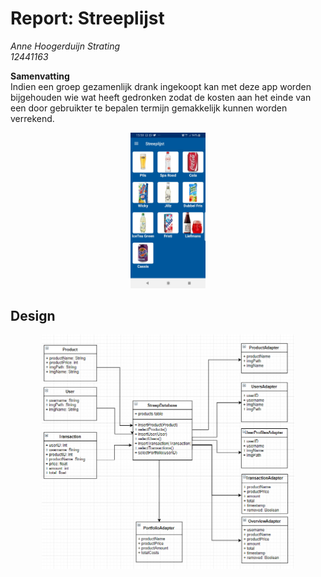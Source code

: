 # Report: Streeplijst

*Anne Hoogerduijn Strating*  
*12441163*  

**Samenvatting**  
Indien een groep gezamenlijk drank ingekoopt kan met deze app worden bijgehouden wie wat heeft gedronken zodat de kosten aan het einde van een door gebruikter te bepalen termijn gemakkelijk kunnen worden verrekend.  

<p align="center">
  <img src="https://github.com/AnneHS/Streeplijst/blob/master/app/doc/ProductsActivity.jpg" height="5%" width="24%"/> 
</p>  

## Design
<p align="center">
  <img src="https://github.com/AnneHS/Streeplijst/blob/master/app/doc/UML.png" height="5%" width="80%"/> 
</p>  


